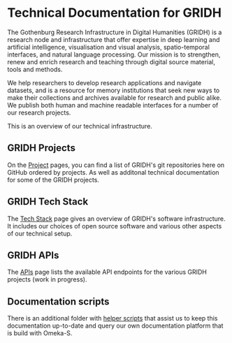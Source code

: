 #  Technical Documentation for GRIDH
 The Gothenburg Research Infrastructure in Digital Humanities (GRIDH) is a research node and infrastructure that offer expertise in deep learning and artificial intelligence, visualisation and visual analysis, spatio-temporal interfaces, and natural language processing. Our mission is to strengthen, renew and enrich research and teaching through digital source material, tools and methods.

We help researchers to develop research applications and navigate datasets, and is a resource for memory institutions that seek new ways to make their collections and archives available for research and public alike. We publish both human and machine readable interfaces for a number of our research projects.

This is an overview of our technical infrastructure.

## GRIDH Projects
On the [Project](/gridh-projects/GRIDH_Projects.md) pages, you can find a list of GRIDH's git repositories here on GitHub ordered by projects. As well as additonal technical documentation for some of the GRIDH projects.

## GRIDH Tech Stack
The [Tech Stack](/gridh-tech-stack/GRIDH_TechStack.md) page gives an overview of GRIDH's software infrastructure. It includes our choices of open source software and various other aspects of our technical setup.

## GRIDH APIs
The [APIs](/gridh-apis/GRIDH_APIs.md) page lists the available API endpoints for the various GRIDH projects (work in progress). 

## Documentation scripts
There is an additional folder with [helper scripts](/docu-scripts/README.md) that assist us to keep this documentation up-to-date and query our own documentation platform that is build with Omeka-S. 
